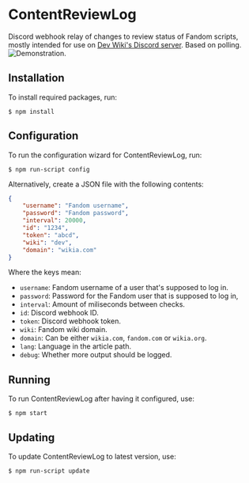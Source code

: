 # ContentReviewLog
Discord webhook relay of changes to review status of Fandom scripts, mostly intended for use on [Dev Wiki's Discord server](https://dev.fandom.com/wiki/Project:Discord). Based on polling.
![Demonstration.](https://uploads.kocka.tech/ContentReviewLog-screenshot.png)

## Installation
To install required packages, run:
```console
$ npm install
```

## Configuration
To run the configuration wizard for ContentReviewLog, run:
```console
$ npm run-script config
```
Alternatively, create a JSON file with the following contents:
```json
{
    "username": "Fandom username",
    "password": "Fandom password",
    "interval": 20000,
    "id": "1234",
    "token": "abcd",
    "wiki": "dev",
    "domain": "wikia.com"
}
```
Where the keys mean:
- `username`: Fandom username of a user that's supposed to log in.
- `password`: Password for the Fandom user that is supposed to log in,
- `interval`: Amount of miliseconds between checks.
- `id`: Discord webhook ID.
- `token`: Discord webhook token.
- `wiki`: Fandom wiki domain.
- `domain`: Can be either `wikia.com`, `fandom.com` or `wikia.org`.
- `lang`: Language in the article path.
- `debug`: Whether more output should be logged.

## Running
To run ContentReviewLog after having it configured, use:
```console
$ npm start
```

## Updating
To update ContentReviewLog to latest version, use:
```console
$ npm run-script update
```
